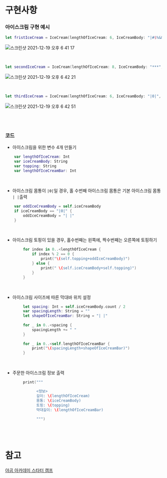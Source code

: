 # 구현사항

### 아이스크림 구현 예시
```swift 
let fristIceCream = IceCream(lengthOfIceCream: 6, IceCreamBody: "|#$%&&%$#|", topping: "*", lengthOfIceCreamBar: 3)
```
![스크린샷 2021-12-19 오후 6 41 17](https://user-images.githubusercontent.com/65153742/146670384-1af2111f-21ea-40ac-8450-c6d5f8808d6f.png)

<br>

```swift
let secondIceCream = IceCream(lengthOfIceCream: 8, IceCreamBody: "***", topping: "#", lengthOfIceCreamBar: 3)
```
![스크린샷 2021-12-19 오후 6 42 21](https://user-images.githubusercontent.com/65153742/146670415-32fb9b33-508c-4197-ad12-29cf4b68e79f.png)


<br>

```swift
let thirdIceCream = IceCream(lengthOfIceCream: 6, IceCreamBody: "|0|", lengthOfIceCreamBar: 3)
```
![스크린샷 2021-12-19 오후 6 42 51](https://user-images.githubusercontent.com/65153742/146670428-41ae76a6-118c-4a8d-8e0d-a56dea10abf9.png)

<br><br>

### 코드
- 아이스크림을 위한 변수 4개 만들기
```swift
    var lengthOfIceCream: Int
    var iceCreamBody: String
    var topping: String
    var lengthOfIceCreamBar: Int
```
<br>

- 아이스크림 몸통이 `|0|`일 경우, 홀 수번째 아이스크림 몸통은 기본 아이스크림 몸통 `| |`출력
```swift
    var oddIceCreamBody = self.iceCreamBody
    if iceCreamBody == "|0|" {
        oddIceCreamBody = "| |"
    }
```
<br>

- 아이스크림 토핑이 있을 경우, 홀수번째는 왼쪽에, 짝수번째는 오른쪽에 토핑하기

```swift
        for index in 0..<lengthOfIceCream {
            if index % 2 == 0 {
                print("\(self.topping+oddIceCreamBody)")
            } else {
                print(" \(self.iceCreamBody+self.topping)")
            }
        }
```
<br>

- 아이스크림 사이즈에 따른 막대바 위치 설정
```swift
        let spacing: Int = self.iceCreamBody.count / 2
        var spacingLength: String = ""
        let shapeOfIceCreamBar: String = "| |"
        
        for _ in 0..<spacing {
            spacingLength += " "
        }
        
        for _ in 0..<self.lengthOfIceCreamBar {
            print("\(spacingLength+shapeOfIceCreamBar)")
        }
```
<br>

- 주문한 아이스크림 정보 출력
```swift 
        print("""

              <정보>
              길이: \(lengthOfIceCream)
              몸통: \(iceCreamBody)
              토핑: \(topping)
              막대길이: \(lengthOfIceCreamBar)
              
              """)
```

<br><br>


# 참고
[야곰 아카데미 스타터 캠프](https://www.yagom-academy.kr/camp)
